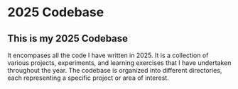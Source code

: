 # 2025 Codebase

## This is my 2025 Codebase
It encompases all the code I have written in 2025. It is a collection of various projects, experiments, and learning exercises that I have undertaken throughout the year. The codebase is organized into different directories, each representing a specific project or area of interest.

